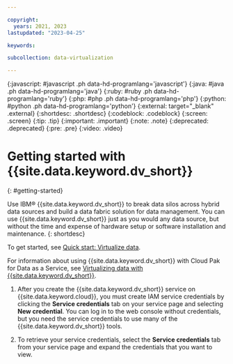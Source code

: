 ```yaml
---

copyright:
  years: 2021, 2023
lastupdated: "2023-04-25"

keywords: 

subcollection: data-virtualization

---
```


{:javascript: #javascript .ph data-hd-programlang='javascript'}
{:java: #java .ph data-hd-programlang='java'}
{:ruby: #ruby .ph data-hd-programlang='ruby'}
{:php: #php .ph data-hd-programlang='php'}
{:python: #python .ph data-hd-programlang='python'}
{:external: target="_blank" .external}
{:shortdesc: .shortdesc}
{:codeblock: .codeblock}
{:screen: .screen}
{:tip: .tip}
{:important: .important}
{:note: .note}
{:deprecated: .deprecated}
{:pre: .pre}
{:video: .video}

# Getting started with {{site.data.keyword.dv_short}}
{: #getting-started}

Use IBM® {{site.data.keyword.dv_short}} to break data silos across hybrid data sources and build a data fabric solution for data management. You can use {{site.data.keyword.dv_short}} just as you would any data source, but without the time and expense of hardware setup or software installation and maintenance.
{: shortdesc}

To get started, see [Quick start: Virtualize data](https://dataplatform.cloud.ibm.com/docs/content/wsj/getting-started/get-started-virtualize.html).


For information about using {{site.data.keyword.dv_short}} with Cloud Pak for Data as a Service, see [Virtualizing data with {{site.data.keyword.dv_short}}](https://dataplatform.cloud.ibm.com/docs/content/dvaas/virtualizing_data.html).

1. After you create the {{site.data.keyword.dv_short}} service on {{site.data.keyword.cloud}}, you must create IAM service credentials by clicking the **Service credentials** tab on your service page and selecting **New credential**. 
   You can log in to the web console without credentials, but you need the service credentials to use many of the {{site.data.keyword.dv_short}} tools. 

2. To retrieve your service credentials, select the **Service credentials** tab from your service page and expand the credentials that you want to view.
